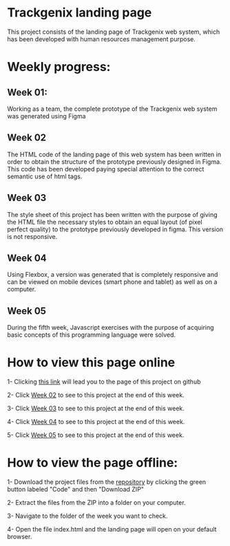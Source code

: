 # Trackgenix landing page

This project consists of the landing page of Trackgenix web system, which has been developed with human resources management purpose.


# Weekly progress:

## Week 01:

Working as a team, the complete prototype of the Trackgenix web system was generated using Figma

## Week 02

The HTML code of the landing page of this web system has been written in order to obtain the structure of the prototype previously designed in Figma. This code has been developed paying special attention to the correct semantic use of html tags.

## Week 03

The style sheet of this project has been written with the purpose of giving the HTML file the necessary styles to obtain an equal layout (of pixel perfect quality) to the prototype previously developed in figma. This version is not responsive.

## Week 04

Using Flexbox, a version was generated that is completely responsive and can be viewed on mobile devices (smart phone and tablet) as well as on a computer.

## Week 05
During the fifth week, Javascript exercises with the purpose of acquiring basic concepts of this programming language were solved.

# How to view this page online

1- Clicking [this link](https://julian25.github.io/BaSP-M2022-Etapa-1) will lead you to the page of this project on github

2- Click  [Week  02](https://julian25.github.io/BaSP-M2022-Etapa-1/Semana-02) to see to this project at the end of this week.

3- Click  [Week  03](https://julian25.github.io/BaSP-M2022-Etapa-1/Semana-03) to see to this project at the end of this week.

4- Click  [Week  04](https://julian25.github.io/BaSP-M2022-Etapa-1/Semana-04) to see to this project at the end of this week.

5- Click  [Week  05](https://julian25.github.io/BaSP-M2022-Etapa-1/Semana-05) to see to this project at the end of this week.

# How to view the page offline:

1- Download the project files from the [repository](https://github.com/Julian25/BaSP-M2022-Etapa-1) by clicking the green button labeled "Code" and then "Download ZIP"

2- Extract the files from the ZIP into a folder on your computer.

3- Navigate to the folder of the week you want to check.

4- Open the file index.html and the landing page will open on your default browser.